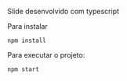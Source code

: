 Slide desenvolvido com typescript


Para instalar

```npm install ```

Para executar o projeto:

```npm start```
